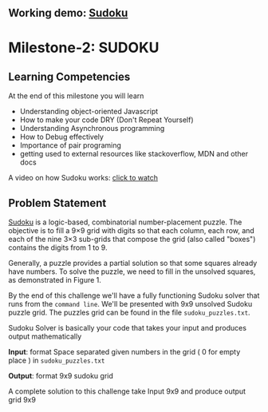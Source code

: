 ## Working demo: [Sudoku](https://chandhureddy.github.io/-MS_Ms02_Lynx_Tep_Mumbai_2020_2/)

# Milestone-2: SUDOKU

## Learning Competencies
At the end of this milestone you will learn
 - Understanding object-oriented Javascript
 - How to make your code DRY (Don't Repeat Yourself)
 - Understanding Asynchronous programming
 - How to Debug effectively
 - Importance of pair programing
 - getting used to external resources like stackoverflow, MDN and other docs

A video on how Sudoku works: [click to watch](https://youtu.be/OtKxtvMUahA)

## Problem Statement

[Sudoku](http://en.wikipedia.org/wiki/Sudoku) is a logic-based, combinatorial number-placement puzzle. The objective is to fill a 9×9 grid with digits so that each column, each row, and each of the nine 3×3 sub-grids that compose the grid (also called "boxes") contains the digits from 1 to 9.

Generally, a puzzle provides a partial solution so that some squares already have numbers. To solve the puzzle, we need to fill in the unsolved squares, as demonstrated in Figure 1.

By the end of this challenge we'll have a fully functioning Sudoku solver that runs from the `command line`.  We'll be presented with 9x9 unsolved Sudoku puzzle grid. The puzzles grid can be found in the file `sudoku_puzzles.txt`.

Sudoku Solver is basically your code that takes your input and produces output mathematically

<b>Input</b>: format Space separated given numbers in the grid ( 0 for empty place ) in `sudoku_puzzles.txt`

<b>Output</b>: format 9x9 sudoku grid

A complete solution to this challenge take Input 9x9 and produce output grid 9x9

